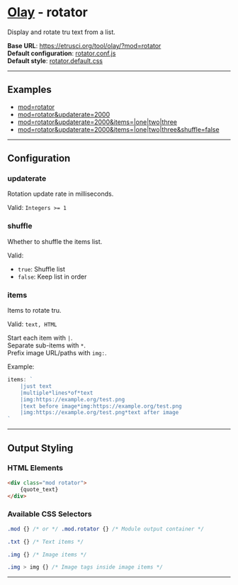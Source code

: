 # [Olay](../../../README.md) - rotator

Display and rotate tru text from a list.

**Base URL**: <https://etrusci.org/tool/olay/?mod=rotator>  
**Default configuration**: [rotator.conf.js](./rotator.conf.js)  
**Default style**: [rotator.default.css](./rotator.default.css)

---

## Examples

- [mod=rotator](https://etrusci.org/tool/olay/?mod=rotator)
- [mod=rotator&updaterate=2000](https://etrusci.org/tool/olay/?mod=rotator&updaterate=2000)
- [mod=rotator&updaterate=2000&items=|one|two|three](https://etrusci.org/tool/olay/?mod=rotator&updaterate=2000&items=|one|two|three)
- [mod=rotator&updaterate=2000&items=|one|two|three&shuffle=false](https://etrusci.org/tool/olay/?mod=rotator&updaterate=2000&items=|one|two|three&shuffle=false)

---

## Configuration

### updaterate

Rotation update rate in milliseconds.

Valid: `Integers >= 1`

### shuffle

Whether to shuffle the items list.

Valid:

- `true`: Shuffle list
- `false`: Keep list in order

### items

Items to rotate tru.

Valid: `text, HTML`

Start each item with `|`.  
Separate sub-items with `*`.  
Prefix image URL/paths with `img:`.

Example:
```js
items: `
    |just text
    |multiple*lines*of*text
    |img:https://example.org/test.png
    |text before image*img:https://example.org/test.png
    |img:https://example.org/test.png*text after image
`
```

---

## Output Styling

### HTML Elements

```html
<div class="mod rotator">
    {quote_text}
</div>
```

### Available CSS Selectors

```css
.mod {} /* or */ .mod.rotator {} /* Module output container */

.txt {} /* Text items */

.img {} /* Image items */

.img > img {} /* Image tags inside image items */

```

---
